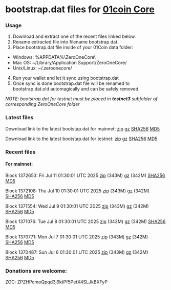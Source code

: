 # bootstrap.dat files for [01coin Core](https://01coin.io)

### Usage

1. Download and extract one of the recent files linked below.
2. Rename extracted file into filename bootstrap.dat.
3. Place bootstrap.dat file inside of your 01Coin data folder:
 - Windows: %APPDATA%\ZeroOneCore\
 - Mac OS: ~/Library/Application Support/ZeroOneCore/
 - Unix/Linux: ~/.zeroonecore/
4. Run your wallet and let it sync using bootstrap.dat
5. Once sync is done bootstrap.dat file will be renamed to bootstrap.dat.old automagically and can be safely removed.

_NOTE: bootstrap.dat for testnet must be placed in **testnet3** subfolder of corresponding ZeroOneCore folder_

### Latest files
Download link to the latest bootstap.dat for mainnet: [zip](https://files.01coin.io/mainnet/bootstrap.dat.zip) [gz](https://files.01coin.io/mainnet/bootstrap.dat.tar.gz) [SHA256](https://files.01coin.io/mainnet/sha256.txt) [MD5](https://files.01coin.io/mainnet/md5.txt)

Download link to the latest bootstap.dat for testnet: [zip](https://files.01coin.io/testnet/bootstrap.dat.zip) [gz](https://files.01coin.io/testnet/bootstrap.dat.tar.gz) [SHA256](https://files.01coin.io/testnet/sha256.txt) [MD5](https://files.01coin.io/testnet/md5.txt)

### Recent files

#### For mainnet:

Block 1372653: Fri Jul 11 01:30:01 UTC 2025 [zip](https://files.01coin.io/mainnet/2025-07-11/bootstrap.dat.zip) (343M) [gz](https://files.01coin.io/mainnet/2025-07-11/bootstrap.dat.tar.gz) (342M) [SHA256](https://files.01coin.io/mainnet/2025-07-11/sha256.txt) [MD5](https://files.01coin.io/mainnet/2025-07-11/md5.txt)

Block 1372108: Thu Jul 10 01:30:01 UTC 2025 [zip](https://files.01coin.io/mainnet/2025-07-10/bootstrap.dat.zip) (343M) [gz](https://files.01coin.io/mainnet/2025-07-10/bootstrap.dat.tar.gz) (342M) [SHA256](https://files.01coin.io/mainnet/2025-07-10/sha256.txt) [MD5](https://files.01coin.io/mainnet/2025-07-10/md5.txt)

Block 1371554: Wed Jul  9 01:30:01 UTC 2025 [zip](https://files.01coin.io/mainnet/2025-07-09/bootstrap.dat.zip) (343M) [gz](https://files.01coin.io/mainnet/2025-07-09/bootstrap.dat.tar.gz) (342M) [SHA256](https://files.01coin.io/mainnet/2025-07-09/sha256.txt) [MD5](https://files.01coin.io/mainnet/2025-07-09/md5.txt)

Block 1371076: Tue Jul  8 01:30:01 UTC 2025 [zip](https://files.01coin.io/mainnet/2025-07-08/bootstrap.dat.zip) (343M) [gz](https://files.01coin.io/mainnet/2025-07-08/bootstrap.dat.tar.gz) (342M) [SHA256](https://files.01coin.io/mainnet/2025-07-08/sha256.txt) [MD5](https://files.01coin.io/mainnet/2025-07-08/md5.txt)

Block 1370771: Mon Jul  7 01:30:01 UTC 2025 [zip](https://files.01coin.io/mainnet/2025-07-07/bootstrap.dat.zip) (343M) [gz](https://files.01coin.io/mainnet/2025-07-07/bootstrap.dat.tar.gz) (342M) [SHA256](https://files.01coin.io/mainnet/2025-07-07/sha256.txt) [MD5](https://files.01coin.io/mainnet/2025-07-07/md5.txt)

Block 1370487: Sun Jul  6 01:30:01 UTC 2025 [zip](https://files.01coin.io/mainnet/2025-07-06/bootstrap.dat.zip) (343M) [gz](https://files.01coin.io/mainnet/2025-07-06/bootstrap.dat.tar.gz) (342M) [SHA256](https://files.01coin.io/mainnet/2025-07-06/sha256.txt) [MD5](https://files.01coin.io/mainnet/2025-07-06/md5.txt)


### Donations are welcome:

ZOC: ZPZHPcmoQpqd3j9ktPf5PetX4SLJkBXFyP
